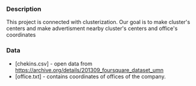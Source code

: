 ### Description

This project is connected with clusterization.
Our goal is to make cluster's centers and make advertisment nearby cluster's centers and office's coordinates

### Data
* [chekins.csv] - open data from https://archive.org/details/201309_foursquare_dataset_umn
* [office.txt] - contains coordinates of offices of the company.


